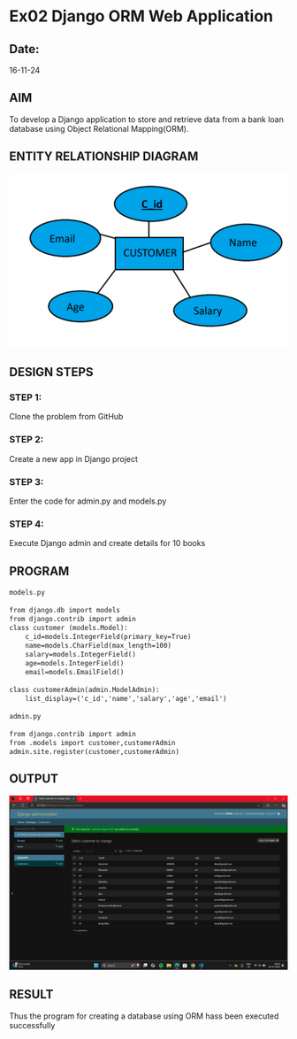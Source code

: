 # Ex02 Django ORM Web Application
## Date: 
16-11-24

## AIM
To develop a Django application to store and retrieve data from a bank loan database using Object Relational Mapping(ORM).

## ENTITY RELATIONSHIP DIAGRAM
![alt text](<project web.png>)


## DESIGN STEPS

### STEP 1:
Clone the problem from GitHub

### STEP 2:
Create a new app in Django project

### STEP 3:
Enter the code for admin.py and models.py

### STEP 4:
Execute Django admin and create details for 10 books

## PROGRAM
```
models.py

from django.db import models
from django.contrib import admin
class customer (models.Model):
    c_id=models.IntegerField(primary_key=True)
    name=models.CharField(max_length=100)
    salary=models.IntegerField()
    age=models.IntegerField()
    email=models.EmailField()
 
class customerAdmin(admin.ModelAdmin):
    list_display=('c_id','name','salary','age','email')
 
admin.py

from django.contrib import admin
from .models import customer,customerAdmin
admin.site.register(customer,customerAdmin)
```




## OUTPUT
![alt text](<Screenshot 2024-11-16 091430.png>)


## RESULT
Thus the program for creating a database using ORM hass been executed successfully
